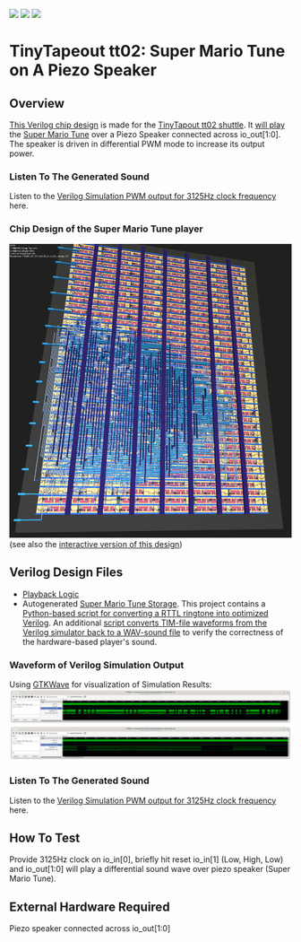 ![](../../workflows/gds/badge.svg) ![](../../workflows/docs/badge.svg) ![](../../workflows/test/badge.svg)

# TinyTapeout tt02: Super Mario Tune on A Piezo Speaker #

## Overview ##
[This Verilog chip design](https://meriac.github.io/tt02-play-tune/) is
made for the [TinyTapout tt02 shuttle](https://tinytapeout.com/).
It [will play](src/player.v#L38) the [Super Mario Tune](src/tune.v#L42-L45)
over a Piezo Speaker connected across io_out[1:0]. The speaker is driven
in differential PWM mode to increase its output power.

### Listen To The Generated Sound ###
Listen to the [Verilog Simulation PWM output for 3125Hz clock frequency](https://github.com/meriac/tt02-play-tune/releases/download/v0.4/tune-modulation-verilog-simulated.wav) here.

### Chip Design of the Super Mario Tune player ###
![Chip Design of the Super Mario Tune player](img/chip-design.png)
(see also the [interactive version of this design](https://meriac.github.io/tt02-play-tune/))

## Verilog Design Files ##
- [Playback Logic](src/player.v#L38)
- Autogenerated [Super Mario Tune Storage](src/tune.v#L42-L45). This
  project contains a [Python-based script for converting a RTTL ringtone into optimized Verilog](generator/generate.py#L38).
  An additional [script converts TIM-file waveforms from the Verilog simulator back to a WAV-sound file](generator/tim2wav-test.py#L38)
  to verify the correctness of the hardware-based player's sound.

### Waveform of Verilog Simulation Output ###
Using [GTKWave](https://gtkwave.sourceforge.net/) for visualization of Simulation Results:
![25s of Verilog simulation - showing the Waveform output](img/waveform-overview.png)
![Zooming into the Waveform](img/waveform-detail.png)

### Listen To The Generated Sound ###
Listen to the [Verilog Simulation PWM output for 3125Hz clock frequency](https://github.com/meriac/tt02-play-tune/releases/download/v0.4/tune-modulation-verilog-simulated.wav) here.

## How To Test ##
Provide 3125Hz clock on io_in[0], briefly hit reset io_in[1] (Low, High, Low)
and io_out[1:0] will play a differential sound wave over piezo speaker
(Super Mario Tune).

## External Hardware Required ##
Piezo speaker connected across io_out[1:0]
